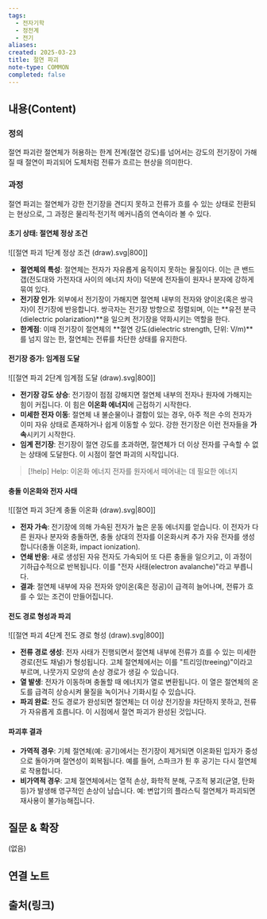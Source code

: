 ```yaml
---
tags:
  - 전자기학
  - 정전계
  - 전기
aliases: 
created: 2025-03-23
title: 절연 파괴
note-type: COMMON
completed: false
---
```


## 내용(Content)

### 정의

절연 파괴란 절연체가 허용하는 한계 전계(절연 강도)를 넘어서는 강도의 전기장이 가해질 때 절연이 파괴되어 도체처럼 전류가 흐르는 현상을 의미한다.

### 과정

절연 파괴는 절연체가 강한 전기장을 견디지 못하고 전류가 흐를 수 있는 상태로 전환되는 현상으로, 그 과정은 물리적·전기적 메커니즘의 연속이라 볼 수 있다.

#### 초기 상태: 절연체 정상 조건

![[절연 파괴 1단계 정상 조건 (draw).svg|800]]

- **절연체의 특성**: 절연체는 전자가 자유롭게 움직이지 못하는 물질이다. 이는 큰 밴드 갭(전도대와 가전자대 사이의 에너지 차이) 덕분에 전자들이 원자나 분자에 강하게 묶여 있다.
- **전기장 인가**: 외부에서 전기장이 가해지면 절연체 내부의 전자와 양이온(혹은 쌍극자)이 전기장에 반응합니다. 쌍극자는 전기장 방향으로 정렬되며, 이는 **유전 분극(dielectric polarization)**을 일으켜 전기장을 약화시키는 역할을 한다.
- **한계점**: 이때 전기장이 절연체의 **절연 강도(dielectric strength, 단위: V/m)**를 넘지 않는 한, 절연체는 전류를 차단한 상태를 유지한다.

#### 전기장 증가: 임계점 도달

![[절연 파괴 2단계 임계점 도달 (draw).svg|800]]

- **전기장 강도 상승**: 전기장이 점점 강해지면 절연체 내부의 전자나 원자에 가해지는 힘이 커집니다. 이 힘은 **이온화 에너지**에 근접하기 시작한다.
- **미세한 전자 이동**: 절연체 내 불순물이나 결함이 있는 경우, 아주 적은 수의 전자가 이미 자유 상태로 존재하거나 쉽게 이동할 수 있다. 강한 전기장은 이런 전자들을 **가속**시키기 시작한다.
- **임계 전기장**: 전기장이 절연 강도를 초과하면, 절연체가 더 이상 전자를 구속할 수 없는 상태에 도달한다. 이 시점이 절연 파괴의 시작입니다.

>[!help] Help: 이온화 에너지
>전자를 원자에서 떼어내는 데 필요한 에너지

#### 충돌 이온화와 전자 사태

![[절연 파괴 3단계 충돌 이온화 (draw).svg|800]]

- **전자 가속**: 전기장에 의해 가속된 전자가 높은 운동 에너지를 얻습니다. 이 전자가 다른 원자나 분자와 충돌하면, 충돌 상대의 전자를 이온화시켜 추가 자유 전자를 생성합니다(충돌 이온화, impact ionization).
- **연쇄 반응**: 새로 생성된 자유 전자도 가속되어 또 다른 충돌을 일으키고, 이 과정이 기하급수적으로 반복됩니다. 이를 "전자 사태(electron avalanche)"라고 부릅니다.
- **결과**: 절연체 내부에 자유 전자와 양이온(혹은 정공)이 급격히 늘어나며, 전류가 흐를 수 있는 조건이 만들어집니다.

#### 전도 경로 형성과 파괴
![[절연 파괴 4단계 전도 경로 형성 (draw).svg|800]]

- **전류 경로 생성**: 전자 사태가 진행되면서 절연체 내부에 전류가 흐를 수 있는 미세한 경로(전도 채널)가 형성됩니다. 고체 절연체에서는 이를 "트리잉(treeing)"이라고 부르며, 나뭇가지 모양의 손상 경로가 생길 수 있습니다.
- **열 발생**: 전자가 이동하며 충돌할 때 에너지가 열로 변환됩니다. 이 열은 절연체의 온도를 급격히 상승시켜 물질을 녹이거나 기화시킬 수 있습니다.
- **파괴 완료**: 전도 경로가 완성되면 절연체는 더 이상 전기장을 차단하지 못하고, 전류가 자유롭게 흐릅니다. 이 시점에서 절연 파괴가 완성된 것입니다.

#### 파괴후 결과

- **가역적 경우**: 기체 절연체(예: 공기)에서는 전기장이 제거되면 이온화된 입자가 중성으로 돌아가며 절연성이 회복됩니다. 예를 들어, 스파크가 튄 후 공기는 다시 절연체로 작용합니다.
- **비가역적 경우**: 고체 절연체에서는 열적 손상, 화학적 분해, 구조적 붕괴(균열, 탄화 등)가 발생해 영구적인 손상이 남습니다. 예: 변압기의 플라스틱 절연체가 파괴되면 재사용이 불가능해집니다.

## 질문 & 확장

(없음)

## 연결 노트

## 출처(링크)


